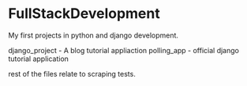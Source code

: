 # FullStackDevelopment

My first projects in python and django development.

django_project - A blog tutorial appliaction
polling_app - official django tutorial application

rest of the files relate to scraping tests.
